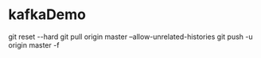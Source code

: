 # kafkaDemo

git reset --hard
git pull origin master –allow-unrelated-histories
git push -u origin master -f
